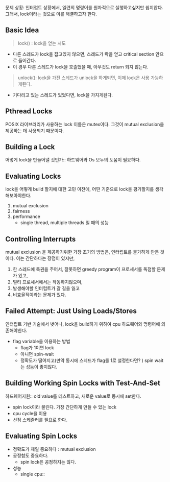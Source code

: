 문제 상황: 인터럽트 상황에서, 일련의 명령어를 원자적으로 실행하고싶지만 쉽지않다. 그래서, lock이라는 것으로 이를 해결하고자 한다. 

## Basic Idea
> lock() : lock을 얻는 시도

- 다른 스레드가 lock을 잡고있지 않으면, 스레드가 락을 얻고 critical section 안으로 들어간다.
- 이 경우 다른 스레드가 lock을 호출했을 때, 아무것도 return 되지 않는다. 

> unlock(): lock을 가진 스레드가 unlock을 하게되면, 이제 lock은 사용 가능하게된다.

- 기다리고 있는 스레드가 있었다면, lock을 가지게된다. 

## Pthread Locks
POSIX 라이브러리가 사용하는 lock 이름은 mutex이다. 그것이 mutual exclusion을 제공하는 데 사용되기 때문이다. 

## Building a Lock
어떻게 lock을 만들어낼 것인가:: 하드웨어와 Os 모두의 도움이 필요하다. 

## Evaluating Locks
lock을 어떻게 build 할지에 대한 고민 이전에, 어떤 기준으로 lock을 평가할지를 생각해보아야한다. 
1. mutual exclusion
2. fairness
3. performance
   - single thread, multiple threads 일 때의 성능

## Controlling Interrupts
mutual exclusion 을 제공하기위한 가장 초기의 방법은, 인터럽트를 불가하게 만든 것이다. 
이는 간단하다는 장점이 있지만, 
1. 한 스레드에 특권을 주어서, 잘못하면 greedy program이 프로세서를 독점할 문제가 있고, 
2. 멀티 프로세서에서는 작동하지않으며, 
3. 발생해야할 인터럽트가 갈 길을 잃고
4. 비효율적이라는 문제가 있다.

## Failed Attempt: Just Using Loads/Stores
인터럽트 기반 기술에서 벗어나, lock을 build하기 위하여 cpu 하드웨어와 명령어에 의존해야한다. 
- flag variable을 이용하는 방법
  - flag가 1이면 lock
  - 아니면 spin-wait
  - 정확도가 떨어지고(만약 동시에 스레드가 flag를 1로 설정한다면? ) spin wait는 성능이 좋지않다. 

## Building Working Spin Locks with Test-And-Set
하드웨어지원:: old value를 테스트하고, 새로운 value로 동시에 set한다. 
- spin lock이라 불린다. 가장 간단하게 만들 수 있는 lock
- cpu cycle을 이용
- 선점 스케줄러를 필요로 한다. 

## Evaluating Spin Locks
- 정확도가 제일 중요하다 : mutual exclusion 
- 공정함도 중요하다. 
  - spin lock은 공정하지는 않다.
- 성능
  - single cpu:: 